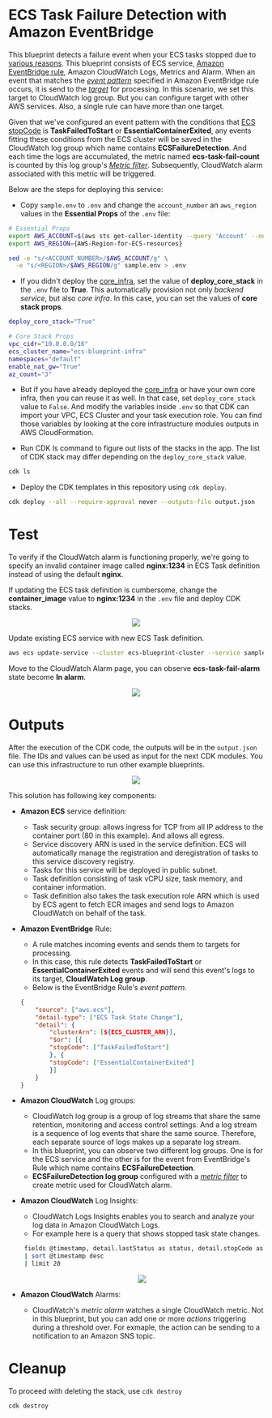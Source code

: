 # ECS Task Failure Detection with Amazon EventBridge

This blueprint detects a failure event when your ECS tasks stopped due to [various reasons](https://docs.aws.amazon.com/AmazonECS/latest/userguide/stopped-task-error-codes.html). This blueprint consists of ECS service, [Amazon EventBridge rule](https://docs.aws.amazon.com/eventbridge/latest/userguide/eb-rules.html), Amazon CloudWatch Logs, Metrics and Alarm. When an event that matches the [*event pattern*](https://docs.aws.amazon.com/eventbridge/latest/userguide/eb-event-patterns.html) specified in Amazon EventBridge rule occurs, it is send to the [*target*](https://docs.aws.amazon.com/eventbridge/latest/userguide/eb-targets.html) for processing. In this scenario, we set this target to CloudWatch log group. But you can configure target with other AWS services. Also, a single rule can have more than one target.

Given that we've configured an event pattern with the conditions that [ECS stopCode](https://docs.aws.amazon.com/AmazonECS/latest/APIReference/API_Task.html#:~:text=Required%3A%20No-,stopCode,-The%20stop%20code) is **TaskFailedToStart** or **EssentialContainerExited**, any events fitting these conditions from the ECS cluster will be saved in the CloudWatch log group which name contains **ECSFailureDetection**. And each time the logs are accumulated, the metric named **ecs-task-fail-count** is counted by this log group's [*Metric filter*](https://docs.aws.amazon.com/AmazonCloudWatch/latest/logs/CreateMetricFilterProcedure.html). Subsequently, CloudWatch alarm associated with this metric will be triggered. 

Below are the steps for deploying this service:

* Copy `sample.env` to `.env` and change the `account_number` an `aws_region` values in the **Essential Props** of the `.env` file:
```bash
# Essential Props
export AWS_ACCOUNT=$(aws sts get-caller-identity --query 'Account' --output text)
export AWS_REGION={AWS-Region-for-ECS-resources}

sed -e "s/<ACCOUNT_NUMBER>/$AWS_ACCOUNT/g" \
  -e "s/<REGION>/$AWS_REGION/g" sample.env > .env
```

* If you didn't deploy the [core_infra](../core_infra/README.md), set the value of **deploy_core_stack** in the `.env` file to **True**. This automatically provision not only *backend service*, but also *core infra*. In this case, you can set the values of **core stack props**.
```bash
deploy_core_stack="True"

# Core Stack Props
vpc_cidr="10.0.0.0/16"
ecs_cluster_name="ecs-blueprint-infra"
namespaces="default"
enable_nat_gw="True"
az_count="3"
```

* But if you have already deployed the [core_infra](../core_infra/README.md) or have your own core infra, then you can reuse it as well. In that case, set `deploy_core_stack` value to `False`. And modify the variables inside `.env` so that CDK can import your VPC, ECS Cluster and your task execution role. You can find those variables by looking at the core infrastructure modules outputs in AWS CloudFormation.

* Run CDK ls command to figure out lists of the stacks in the app. The list of CDK stack may differ depending on the `deploy_core_stack` value.
```bash
cdk ls
```

* Deploy the CDK templates in this repository using `cdk deploy`.
```bash
cdk deploy --all --require-approval never --outputs-file output.json
```

# Test
To verify if the CloudWatch alarm is functioning properly, we're going to specify an invalid container image called **nginx:1234** in ECS Task definition instead of using the default **nginx**.

If updating the ECS task definition is cumbersome, change the **container_image** value to **nginx:1234** in the `.env` file and deploy CDK stacks.

<p align="center">
  <img src="../../docs/event-bridge-associated-service-task-definition.png"/>
</p>

Update existing ECS service with new ECS Task definition.
```bash
aws ecs update-service --cluster ecs-blueprint-cluster --service sample-service --task-definition EventBridgeAssociatedTask --region ${AWS_REGION}
```

Move to the CloudWatch Alarm page, you can observe **ecs-task-fail-alarm** state become **In alarm**.

<p align="center">
  <img src="../../docs/event-bridge-associated-service-cw-alarm.png"/>
</p>

# Outputs
After the execution of the CDK code, the outputs will be in the `output.json` file. The IDs and values can be used as input for the next CDK modules. You can use this infrastructure to run other example blueprints.


<p align="center">
  <img src="../../docs/event-bridge-associated-service.png"/>
</p>

This solution has following key components:

* **Amazon ECS** service definition:
    * Task security group: allows ingress for TCP from all IP address to the container port (80 in this example). And allows all egress.
    * Service discovery ARN is used in the service definition. ECS will automatically manage the registration and deregistration of tasks to this service discovery registry.
    * Tasks for this service will be deployed in public subnet.
    * Task definition consisting of task vCPU size, task memory, and container information.
    * Task definition also takes the task execution role ARN which is used by ECS agent to fetch ECR images and send logs to Amazon CloudWatch on behalf of the task.
* **Amazon EventBridge** Rule:
    * A rule matches incoming events and sends them to targets for processing.
    * In this case, this rule detects **TaskFailedToStart** or **EssentialContainerExited** events and will send this event's logs to its target, **CloudWatch Log group**.
    * Below is the EventBridge Rule's *event pattern*.
    ```json
    {
        "source": ["aws.ecs"],
        "detail-type": ["ECS Task State Change"],
        "detail": {
            "clusterArn": [${ECS_CLUSTER_ARN}],
            "$or": [{
            "stopCode": ["TaskFailedToStart"]
            }, {
            "stopCode": ["EssentialContainerExited"]
            }]
        }
    }
    ```
* **Amazon CloudWatch** Log groups:
    * CloudWatch log group is a group of log streams that share the same retention, monitoring and access control settings. And a log stream is a sequence of log events that share the same source. Therefore, each separate source of logs makes up a separate log stream.
    * In this blueprint, you can observe two different log groups. One is for the ECS service and the other is for the event from EventBridge's Rule which name contains **ECSFailureDetection**.
    * **ECSFailureDetection log group** configured with a [*metric filter*](https://docs.aws.amazon.com/AmazonCloudWatch/latest/monitoring/Create_alarm_log_group_metric_filter.html) to create metric used for CloudWatch alarm.
* **Amazon CloudWatch** Log Insights:
   * CloudWatch Logs Insights enables you to search and analyze your log data in Amazon CloudWatch Logs.
   * For example here is a query that shows stopped task state changes.

   ```bash
    fields @timestamp, detail.lastStatus as status, detail.stopCode as stopCode, detail.stoppedReason as stoppedReason
    | sort @timestamp desc
    | limit 20
   ``` 
   <p align="center">
      <img src="../../docs/event-bridge-associated-service-log-insights.png"/>
   </p>
   
* **Amazon CloudWatch** Alarms:
   * CloudWatch's *metric alarm* watches a single CloudWatch metric. Not in this blueprint, but you can add one or more *actions* triggering during a threshold over. For exmaple, the action can be sending to a notification to an Amazon SNS topic. 

# Cleanup
To proceed with deleting the stack, use `cdk destroy`
```bash
cdk destroy
```
